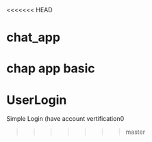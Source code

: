 <<<<<<< HEAD
# chat_app
chap app basic
=======
# UserLogin
Simple Login (have account vertification0
>>>>>>> master
